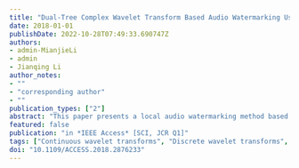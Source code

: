 ```yaml
---
title: "Dual-Tree Complex Wavelet Transform Based Audio Watermarking Using Distortion-Compensated Dither Modulation"
date: 2018-01-01
publishDate: 2022-10-28T07:49:33.690747Z
authors: 
- admin-MianjieLi
- admin
- Jianqing Li
author_notes:
- ""
- "corresponding author"
- ""
publication_types: ["2"]
abstract: "This paper presents a local audio watermarking method based on the dual-tree complex wavelet transform (DT CWT) and distortion-compensated dither modulation (DC-DM). Specifically, we perform DT CWT on extracted audio segment, and embed the watermark signal in the decomposed low-pass coefficients. During the embedding process, the selected coefficients are block-divided into multiple host vectors, and the watermark signal is embedded into the selected set of host vectors by the dither modulation process. During the extraction process, the DC-DM is applied to generate the statistical differences, and the minimum distance decoding is employed to extract the watermark signal. Experimental results show that the proposed method is robust against common signal processing attacks and de-synchronization attacks, such as re-quantization, resampling, MP3 compression, cropping, and so on. Comparisons with the existing methods also show the superiority of our proposed method."
featured: false
publication: "in *IEEE Access* [SCI, JCR Q1]"
tags: ["Continuous wavelet transforms", "Discrete wavelet transforms", "Distortion-compensated dither modulation (DC-DM)", "Dual-tree complex wavelet transform (DT CWT)", "Flowcharts", "local audio watermarking", "minimum distance decoding", "Modulation", "Watermarking"]
doi: "10.1109/ACCESS.2018.2876233"
---
```


